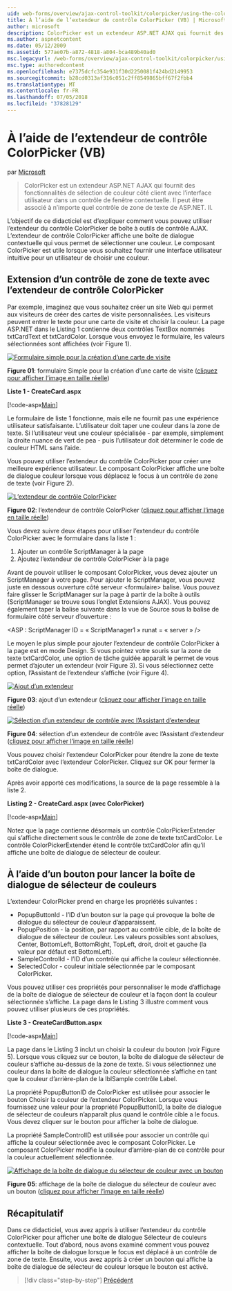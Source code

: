 ```yaml
---
uid: web-forms/overview/ajax-control-toolkit/colorpicker/using-the-colorpicker-control-extender-vb
title: À l’aide de l’extendeur de contrôle ColorPicker (VB) | Microsoft Docs
author: microsoft
description: ColorPicker est un extendeur ASP.NET AJAX qui fournit des fonctionnalités de sélection de couleur côté client avec l’interface utilisateur dans un contrôle de fenêtre contextuelle. Il peut être associé à n’importe quel ASP.NET...
ms.author: aspnetcontent
ms.date: 05/12/2009
ms.assetid: 577ae07b-a872-4818-a804-bca489b40ad0
msc.legacyurl: /web-forms/overview/ajax-control-toolkit/colorpicker/using-the-colorpicker-control-extender-vb
msc.type: authoredcontent
ms.openlocfilehash: e7375dcfc354e931f30d2250081f424bd2149953
ms.sourcegitcommit: b28cd0313af316c051c2ff8549865bff67f2fbb4
ms.translationtype: MT
ms.contentlocale: fr-FR
ms.lasthandoff: 07/05/2018
ms.locfileid: "37828129"
---
```

<a name="using-the-colorpicker-control-extender-vb"></a>À l’aide de l’extendeur de contrôle ColorPicker (VB)
====================
par [Microsoft](https://github.com/microsoft)

> ColorPicker est un extendeur ASP.NET AJAX qui fournit des fonctionnalités de sélection de couleur côté client avec l’interface utilisateur dans un contrôle de fenêtre contextuelle. Il peut être associé à n’importe quel contrôle de zone de texte de ASP.NET. Il.


L’objectif de ce didacticiel est d’expliquer comment vous pouvez utiliser l’extendeur du contrôle ColorPicker de boîte à outils de contrôle AJAX. L’extendeur de contrôle ColorPicker affiche une boîte de dialogue contextuelle qui vous permet de sélectionner une couleur. Le composant ColorPicker est utile lorsque vous souhaitez fournir une interface utilisateur intuitive pour un utilisateur de choisir une couleur.

## <a name="extending-a-textbox-control-with-the-colorpicker-control-extender"></a>Extension d’un contrôle de zone de texte avec l’extendeur de contrôle ColorPicker

Par exemple, imaginez que vous souhaitez créer un site Web qui permet aux visiteurs de créer des cartes de visite personnalisées. Les visiteurs peuvent entrer le texte pour une carte de visite et choisir la couleur. La page ASP.NET dans le Listing 1 contienne deux contrôles TextBox nommés txtCardText et txtCardColor. Lorsque vous envoyez le formulaire, les valeurs sélectionnées sont affichées (voir Figure 1).


[![Formulaire simple pour la création d’une carte de visite](using-the-colorpicker-control-extender-vb/_static/image1.jpg)](using-the-colorpicker-control-extender-vb/_static/image1.png)

**Figure 01**: formulaire Simple pour la création d’une carte de visite ([cliquez pour afficher l’image en taille réelle](using-the-colorpicker-control-extender-vb/_static/image2.png))


**Liste 1 - CreateCard.aspx**

[!code-aspx[Main](using-the-colorpicker-control-extender-vb/samples/sample1.aspx)]

Le formulaire de liste 1 fonctionne, mais elle ne fournit pas une expérience utilisateur satisfaisante. L’utilisateur doit taper une couleur dans la zone de texte. Si l’utilisateur veut une couleur spécialisée - par exemple, simplement la droite nuance de vert de pea - puis l’utilisateur doit déterminer le code de couleur HTML sans l’aide.

Vous pouvez utiliser l’extendeur du contrôle ColorPicker pour créer une meilleure expérience utilisateur. Le composant ColorPicker affiche une boîte de dialogue couleur lorsque vous déplacez le focus à un contrôle de zone de texte (voir Figure 2).


[![L’extendeur de contrôle ColorPicker](using-the-colorpicker-control-extender-vb/_static/image2.jpg)](using-the-colorpicker-control-extender-vb/_static/image3.png)

**Figure 02**: l’extendeur de contrôle ColorPicker ([cliquez pour afficher l’image en taille réelle](using-the-colorpicker-control-extender-vb/_static/image4.png))


Vous devez suivre deux étapes pour utiliser l’extendeur du contrôle ColorPicker avec le formulaire dans la liste 1 :

1. Ajouter un contrôle ScriptManager à la page
2. Ajoutez l’extendeur de contrôle ColorPicker à la page

Avant de pouvoir utiliser le composant ColorPicker, vous devez ajouter un ScriptManager à votre page. Pour ajouter le ScriptManager, vous pouvez juste en dessous ouverture côté serveur &lt;formulaire&gt; balise. Vous pouvez faire glisser le ScriptManager sur la page à partir de la boîte à outils (ScriptManager se trouve sous l’onglet Extensions AJAX). Vous pouvez également taper la balise suivante dans la vue de Source sous la balise de formulaire côté serveur d’ouverture :

&lt;ASP : ScriptManager ID = « ScriptManager1 » runat = « server » /&gt;

Le moyen le plus simple pour ajouter l’extendeur de contrôle ColorPicker à la page est en mode Design. Si vous pointez votre souris sur la zone de texte txtCardColor, une option de tâche guidée apparaît le permet de vous permet d’ajouter un extendeur (voir Figure 3). Si vous sélectionnez cette option, l’Assistant de l’extendeur s’affiche (voir Figure 4).


[![Ajout d’un extendeur](using-the-colorpicker-control-extender-vb/_static/image3.jpg)](using-the-colorpicker-control-extender-vb/_static/image5.png)

**Figure 03**: ajout d’un extendeur ([cliquez pour afficher l’image en taille réelle](using-the-colorpicker-control-extender-vb/_static/image6.png))


[![Sélection d’un extendeur de contrôle avec l’Assistant d’extendeur](using-the-colorpicker-control-extender-vb/_static/image4.jpg)](using-the-colorpicker-control-extender-vb/_static/image7.png)

**Figure 04**: sélection d’un extendeur de contrôle avec l’Assistant d’extendeur ([cliquez pour afficher l’image en taille réelle](using-the-colorpicker-control-extender-vb/_static/image8.png))


Vous pouvez choisir l’extendeur ColorPicker pour étendre la zone de texte txtCardColor avec l’extendeur ColorPicker. Cliquez sur OK pour fermer la boîte de dialogue.

Après avoir apporté ces modifications, la source de la page ressemble à la liste 2.

**Listing 2 - CreateCard.aspx (avec ColorPicker)**

[!code-aspx[Main](using-the-colorpicker-control-extender-vb/samples/sample2.aspx)]

Notez que la page contienne désormais un contrôle ColorPickerExtender qui s’affiche directement sous le contrôle de zone de texte txtCardColor. Le contrôle ColorPickerExtender étend le contrôle txtCardColor afin qu’il affiche une boîte de dialogue de sélecteur de couleur.

## <a name="using-a-button-to-launch-the-color-picker-dialog"></a>À l’aide d’un bouton pour lancer la boîte de dialogue de sélecteur de couleurs

L’extendeur ColorPicker prend en charge les propriétés suivantes :

- PopupButtonId - l’ID d’un bouton sur la page qui provoque la boîte de dialogue du sélecteur de couleur d’apparaissent.
- PopupPosition - la position, par rapport au contrôle cible, de la boîte de dialogue de sélecteur de couleur. Les valeurs possibles sont absolues, Center, BottomLeft, BottomRight, TopLeft, droit, droit et gauche (la valeur par défaut est BottomLeft).
- SampleControlId - l’ID d’un contrôle qui affiche la couleur sélectionnée.
- SelectedColor - couleur initiale sélectionnée par le composant ColorPicker.

Vous pouvez utiliser ces propriétés pour personnaliser le mode d’affichage de la boîte de dialogue de sélecteur de couleur et la façon dont la couleur sélectionnée s’affiche. La page dans le Listing 3 illustre comment vous pouvez utiliser plusieurs de ces propriétés.

**Liste 3 - CreateCardButton.aspx**

[!code-aspx[Main](using-the-colorpicker-control-extender-vb/samples/sample3.aspx)]

La page dans le Listing 3 inclut un choisir la couleur du bouton (voir Figure 5). Lorsque vous cliquez sur ce bouton, la boîte de dialogue de sélecteur de couleur s’affiche au-dessus de la zone de texte. Si vous sélectionnez une couleur dans la boîte de dialogue la couleur sélectionnée s’affiche en tant que la couleur d’arrière-plan de la lblSample contrôle Label.

La propriété PopupButtonID de ColorPicker est utilisée pour associer le bouton Choisir la couleur de l’extendeur ColorPicker. Lorsque vous fournissez une valeur pour la propriété PopupButtonID, la boîte de dialogue de sélecteur de couleurs n’apparaît plus quand le contrôle cible a le focus. Vous devez cliquer sur le bouton pour afficher la boîte de dialogue.

La propriété SampleControlID est utilisée pour associer un contrôle qui affiche la couleur sélectionnée avec le composant ColorPicker. Le composant ColorPicker modifie la couleur d’arrière-plan de ce contrôle pour la couleur actuellement sélectionnée.


[![Affichage de la boîte de dialogue du sélecteur de couleur avec un bouton](using-the-colorpicker-control-extender-vb/_static/image5.jpg)](using-the-colorpicker-control-extender-vb/_static/image9.png)

**Figure 05**: affichage de la boîte de dialogue du sélecteur de couleur avec un bouton ([cliquez pour afficher l’image en taille réelle](using-the-colorpicker-control-extender-vb/_static/image10.png))


## <a name="summary"></a>Récapitulatif

Dans ce didacticiel, vous avez appris à utiliser l’extendeur du contrôle ColorPicker pour afficher une boîte de dialogue Sélecteur de couleurs contextuelle. Tout d’abord, nous avons examiné comment vous pouvez afficher la boîte de dialogue lorsque le focus est déplacé à un contrôle de zone de texte. Ensuite, vous avez appris à créer un bouton qui affiche la boîte de dialogue de sélecteur de couleur lorsque le bouton est activé.

> [!div class="step-by-step"]
> [Précédent](using-the-colorpicker-control-extender-cs.md)
